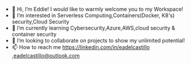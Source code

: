 - 👋 Hi, I’m Eddie! I would like to warmly welcome you to my Workspace!
- 👀 I’m interested in Serverless Computing,Containers(Docker, K8's) security,Cloud Security
- 🌱 I’m currently learning Cybersecurity,Azure,AWS,cloud security & container security
- 💞️ I’m looking to collaborate on projects to show my unlimited potential!
- 📫 How to reach me https://linkedin.com/in/eadelcastillo ,eadelcastillo@outlook.com
